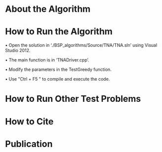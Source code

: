 # About the Algorithm



# How to Run the Algorithm

• Open the solution in ‘./BSP_algorithms/Source/TNA/TNA.sln’ using Visual Studio 2012.

• The main function is in ‘TNADriver.cpp’.

• Modify the parameters in the TestGreedy function.

• Use "Ctrl + F5 " to compile and execute the code.

# How to Run Other Test Problems



# How to Cite


# Publication


